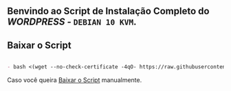 ## Benvindo ao Script de Instalação Completo do _WORDPRESS_ *-* `DEBIAN 10 KVM`.

## Baixar o Script

```markdown

- bash <(wget --no-check-certificate -4qO- https://raw.githubusercontent.com/midianews/wordpress/master/docker.sh)

```

Caso você queira [Baixar o Script](https://raw.githubusercontent.com/midianews/wordpress/master/docker.sh) manualmente.

